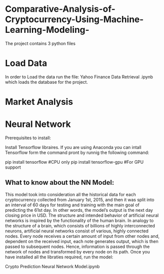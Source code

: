 # Comparative-Analysis-of-Cryptocurrency-Using-Machine-Learning-Modeling-

The project contains 3 python files

# Load Data
In order to Load the data run the file: Yahoo Finance Data Retrieval .ipynb which loads the database for the project.

# Market Analysis 


# Neural Network 

Prerequisites to install:

Install Tensorflow libraires. If you are using Anaconda you can intall Tensorflow form the command pront by runnig the following command: 

pip install tensorflow #CPU only
pip install tensorflow-gpu #For GPU support 

## What to know about the NN Model:

This model took into consideration all the historical data for each cryptocurrency collected from January 1st, 2015, and then it was split into an interval of 60 days for testing and training with the main goal of predicting the 61st day. In other words, the model’s output is the next day closing price in USD.
The structure and intended behavior of artificial neural networks is inspired by the functionality of the human brain. In analogy to the structure of a brain, which consists of billions of highly interconnected neurons, artificial neural networks consist of various, highly connected nodes. Every node receives a certain amount of input from other nodes and, dependent on the received input, each note generates output, which is then passed to subsequent nodes. Hence, information is passed through the network of nodes and transformed by every node on its path.
Once you have installed all the libraties required, run the model: 

Crypto Prediction Neural Network Model.ipynb
